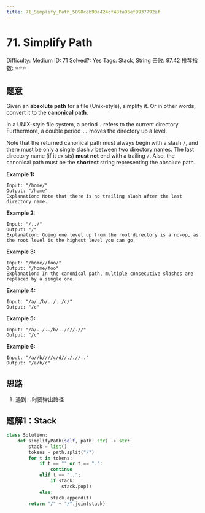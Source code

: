 ```yaml
---
title: 71_Simplify_Path_5098ceb90a424cf48fa95ef9937792af
---
```


# 71. Simplify Path

Difficulty: Medium
ID: 71
Solved?: Yes
Tags: Stack, String
击败: 97.42
推荐指数: ⭐⭐⭐

[](https://leetcode.com/problems/simplify-path/)

## 题意

Given an **absolute path** for a file (Unix-style), simplify it. Or in other words, convert it to the **canonical path**.

In a UNIX-style file system, a period `.` refers to the current directory. Furthermore, a double period `..` moves the directory up a level.

Note that the returned canonical path must always begin with a slash `/`, and there must be only a single slash `/` between two directory names. The last directory name (if it exists) **must not** end with a trailing `/`. Also, the canonical path must be the **shortest** string representing the absolute path.

**Example 1:**

```
Input: "/home/"
Output: "/home"
Explanation: Note that there is no trailing slash after the last directory name.
```

**Example 2:**

```
Input: "/../"
Output: "/"
Explanation: Going one level up from the root directory is a no-op, as the root level is the highest level you can go.
```

**Example 3:**

```
Input: "/home//foo/"
Output: "/home/foo"
Explanation: In the canonical path, multiple consecutive slashes are replaced by a single one.
```

**Example 4:**

```
Input: "/a/./b/../../c/"
Output: "/c"
```

**Example 5:**

```
Input: "/a/../../b/../c//.//"
Output: "/c"
```

**Example 6:**

```
Input: "/a//b////c/d//././/.."
Output: "/a/b/c"
```

## 思路

1. 遇到`..`时要弹出路径

## 题解1：Stack

```python
class Solution:
    def simplifyPath(self, path: str) -> str:
        stack = list()
        tokens = path.split("/")
        for t in tokens:
            if t == "" or t == ".":
                continue
            elif t == "..":
                if stack:
                    stack.pop()
            else:
                stack.append(t)
        return "/" + "/".join(stack)
```